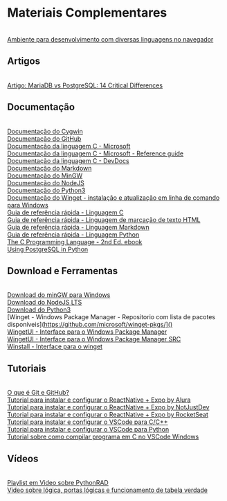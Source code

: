 # Materiais Complementares

<br>[Ambiente para desenvolvimento com diversas linguagens no navegador](https://replit.com)

## Artigos

<br>[Artigo: MariaDB vs PostgreSQL: 14 Critical Differences](https://kinsta.com/blog/mariadb-vs-postgresql/)

## Documentação

<br>[Documentação do Cygwin](https://cygwin.com)
<br>[Documentação do GitHub](https://docs.github.com/en/get-started)
<br>[Documentação da linguagem C - Microsoft](https://learn.microsoft.com/pdf?url=https%3A%2F%2Flearn.microsoft.com%2Fpt-br%2Fcpp%2Fc-language%2Ftoc.json%3Fview%3Dmsvc-170)
<br>[Documentação da linguagem C - Microsoft - Reference guide](https://learn.microsoft.com/en-us/cpp/c-language/c-language-reference?view=msvc-170)
<br>[Documentação da linguagem C - DevDocs](https://devdocs.io/c/)
<br>[Documentação do Markdown](https://www.markdownguide.org/getting-started/)
<br>[Documentação do MinGW](https://www.mingw-w64.org)
<br>[Documentação do NodeJS](https://nodejs.org/docs/latest/api/)
<br>[Documentação do Python3](https://docs.python.org/3/)
<br>[Documentação do Winget - instalação e atualização em linha de comando para Windows](https://learn.microsoft.com/en-us/windows/package-manager/winget/)
<br>[Guia de referência rápida - Linguagem C](https://quickref.me/c.html)
<br>[Guia de referência rápida - Linguagem de marcação de texto HTML](https://quickref.me/html.html)
<br>[Guia de referência rápida - Linguagem Markdown](https://quickref.me/markdown.html)
<br>[Guia de referência rápida - Linguagem Python](https://quickref.me/python.html)
<br>[The C Programming Language - 2nd Ed. ebook](https://seriouscomputerist.atariverse.com/media/pdf/book/C%20Programming%20Language%20-%202nd%20Edition%20(OCR).pdf)
<br>[Using PostgreSQL in Python](https://www.datacamp.com/tutorial/tutorial-postgresql-python)

## Download e Ferramentas

<br>[Download do minGW para Windows](https://osdn.net/projects/mingw/)
<br>[Download do NodeJS LTS](https://nodejs.org)
<br>[Download do Python3](https://www.python.org/downloads/)
<br>[Winget - Windows Package Manager - Repositorio com lista de pacotes disponíveis](https://github.com/microsoft/winget-pkgs/]()
<br>[WingetUI - Interface para o Windows Package Manager](https://www.marticliment.com/wingetui/)
<br>[WingetUI - Interface para o Windows Package Manager SRC](https://github.com/marticliment/WingetUI)
<br>[Winstall - Interface para o winget](https://winstall.app)

## Tutoriais

<br>[O que é Git e GitHub?](https://www.alura.com.br/artigos/o-que-e-git-github)
<br>[Tutorial para instalar e configurar o ReactNative + Expo by Alura](https://www.alura.com.br/artigos/configurando-o-ambiente-react-native)
<br>[Tutorial para instalar e configurar o ReactNative + Expo by NotJustDev](https://www.notjust.dev/blog/2021-11-04-expo-development-environment-setup-for-first-react-native-project-windows)
<br>[Tutorial para instalar e configurar o ReactNative + Expo by RocketSeat](https://react-native.rocketseat.dev/expo-managed/windows/)
<br>[Tutorial para instalar e configurar o VSCode para C/C++](https://code.visualstudio.com/docs/cpp/config-mingw)
<br>[Tutorial para instalar e configurar o VSCode para Python](https://hub.asimov.academy/blog/como-instalar-e-configurar-o-vscode/)
<br>[Tutorial sobre como compilar programa em C no VSCode Windows](https://www.tabnews.com.br/GabrielMoya/como-compilar-c-no-vscode-em-um-ambiente-windows)

## Vídeos

<br>[Playlist em Video sobre PythonRAD](https://www.youtube.com/watch?v=c90uY0a1bWY&list=PLZbE2P-mybWQMzuf9N5aDd5gIbZdWHaaz)
<br>[Video sobre lógica, portas lógicas e funcionamento de tabela verdade](https://m.youtube.com/watch?v=BbnDmeNojFA)
